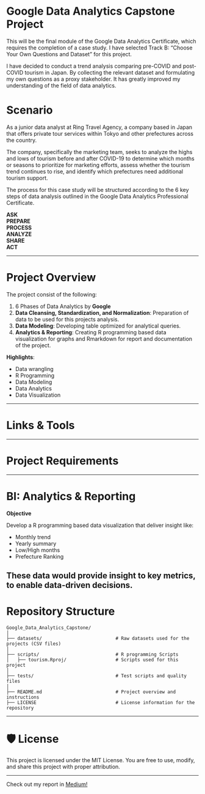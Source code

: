 # Google Data Analytics Capstone Project

This will be the final module of the Google Data Analytics Certificate, which requires the completion of a case study.
I have selected Track B: “Choose Your Own Questions and Dataset” for this project.

I have decided to conduct a trend analysis comparing pre-COVID and post-COVID tourism in Japan.
By collecting the relevant dataset and formulating my own questions as a proxy stakeholder.
It has greatly improved my understanding of the field of data analytics.

# Scenario
As a junior data analyst at Ring Travel Agency, a company based in Japan that offers private tour services within Tokyo and other prefectures across the country.

The company, specifically the marketing team, seeks to analyze the highs and lows of tourism before and after COVID-19 to determine which months or seasons to prioritize for marketing efforts,
 assess whether the tourism trend continues to rise, and identify which prefectures need additional tourism support.

The process for this case study will be structured according to the 6 key steps of data analysis outlined in the Google Data Analytics Professional Certificate.

**ASK**<br />
**PREPARE**<br />
**PROCESS**<br />
**ANALYZE**<br />
**SHARE**<br />
**ACT**<br />

----

# Project Overview

The project consist of the following:
  1. 6 Phases of Data Analytics by **Google**
  2. **Data Cleansing, Standardization, and Normalization**: Preparation of data to be used for this projects analysis.
  3. **Data Modeling**: Developing table optimized for analytical queries.
  4. **Analytics & Reporting**: Creating R programming based data visualization for graphs and Rmarkdown for report and documentation of the project.

**Highlights**:
* Data wrangling
* R Programming
* Data Modeling
* Data Analytics
* Data Visualization

----

# Links & Tools

----

# Project Requirements

----

# BI: Analytics & Reporting

**Objective**

Develop a R programming based data visualization that deliver insight like:
  * Monthly trend
  * Yearly summary
  * Low/High months
  * Prefecture Ranking

These data would provide insight to key metrics, to enable data-driven decisions.
----

# Repository Structure
```
Google_Data_Analytics_Capstone/
│
├── datasets/                           # Raw datasets used for the projects (CSV files)
│
├── scripts/                            # R programming Scripts
│   ├── tourism.Rproj/                  # Scripts used for this project
│
├── tests/                              # Test scripts and quality files
│
├── README.md                           # Project overview and instructions
├── LICENSE                             # License information for the repository

```

----

# 🛡️ License

This project is licensed under the MIT License. You are free to use, modify, and share this project with proper attribution.

----

Check out my report in [Medium!](https://medium.com/@nakajima.naoyukim/google-data-analytics-capstone-2e5d5686e7e6)
